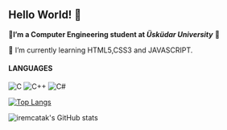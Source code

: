 ## Hello World! 👋
 
:closed_book:**I’m a Computer Engineering student at *Üsküdar University*** :closed_book:<br/>

:snake: I’m currently learning HTML5,CSS3 and JAVASCRIPT.<br/>
#### LANGUAGES <br/>
![C](https://img.shields.io/badge/c-%2300599C.svg?style=for-the-badge&logo=c&logoColor=white)
![C++](https://img.shields.io/badge/c++-%2300599C.svg?style=for-the-badge&logo=c%2B%2B&logoColor=white)
![C#](https://img.shields.io/badge/c%23-%23239120.svg?style=for-the-badge&logo=c-sharp&logoColor=white)


[![Top Langs](https://github-readme-stats.vercel.app/api/top-langs/?username=iremcatak&layout=compact)](https://github.com/iremcatak/github-readme-stats)


![iremcatak's GitHub stats](https://github-readme-stats.vercel.app/api?username=iremcatak&show_icons=true&theme=cobalt)


<!--
**iremcatak/iremcatak** is a ✨ _special_ ✨ repository because its `README.md` (this file) appears on your GitHub profile.

Here are some ideas to get you started:

- 🔭 I’m currently working on ...
- 🌱 I’m currently learning ...
- 👯 I’m looking to collaborate on ...
- 🤔 I’m looking for help with ...
- 💬 Ask me about ...
- 📫 How to reach me: ...
- 😄 Pronouns: ...
- ⚡ Fun fact: ...
-->
